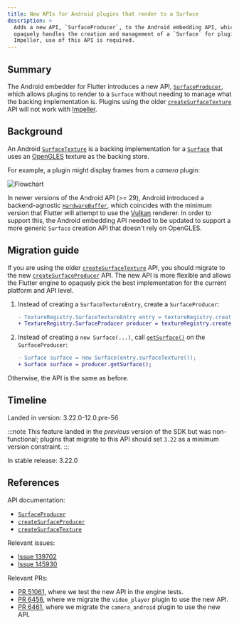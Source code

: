 ```yaml
---
title: New APIs for Android plugins that render to a Surface
description: >
  Adds a new API, `SurfaceProducer`, to the Android embedding API, which
  opaquely handles the creation and management of a `Surface` for plugins. For
  Impeller, use of this API is required.
---
```


## Summary

The Android embedder for Flutter introduces a new API, [`SurfaceProducer`][],
which allows plugins to render to a `Surface` without needing to manage what
the backing implementation is. Plugins using the older
[`createSurfaceTexture`][] API will not work with [Impeller][].

## Background

An Android [`SurfaceTexture`][] is a backing implementation for a [`Surface`][]
that uses an [OpenGLES][] texture as the backing store.

For example, a plugin might display frames from a _camera_ plugin:

![Flowchart](https://camo.githubusercontent.com/cdb52c5d371b4f1d5573b650a0eddb0871e5e8be1012d290e008f41bc71b2580/68747470733a2f2f736f757263652e616e64726f69642e636f6d2f7374617469632f646f63732f636f72652f67726170686963732f696d616765732f636f6e74696e756f75735f636170747572655f61637469766974792e706e67)

In newer versions of the Android API (>= 29), Android introduced a
backend-agnostic [`HardwareBuffer`][], which coincides with the minimum version
that Flutter will attempt to use the [Vulkan][] renderer. In order to support
this, the Android embedding API needed to be updated to support a more generic
`Surface` creation API that doesn't rely on OpenGLES.

## Migration guide

If you are using the older [`createSurfaceTexture`][] API, you should migrate to
the new [`createSurfaceProducer`][] API. The new API is more flexible and allows
the Flutter engine to opaquely pick the best implementation for the current
platform and API level.

1. Instead of creating a `SurfaceTextureEntry`, create a `SurfaceProducer`:

   ```diff
   - TextureRegistry.SurfaceTextureEntry entry = textureRegistry.createSurfaceTexture();
   + TextureRegistry.SurfaceProducer producer = textureRegistry.createSurfaceProducer();
   ```

1. Instead of creating a `new Surface(...)`, call [`getSurface()`][] on the
   `SurfaceProducer`:

   ```diff
   - Surface surface = new Surface(entry.surfaceTexture());
   + Surface surface = producer.getSurface();
   ```

Otherwise, the API is the same as before.

## Timeline

Landed in version: 3.22.0-12.0.pre-56

:::note
This feature landed in the _previous_ version of the SDK but was non-functional;
plugins that migrate to this API should set `3.22` as a minimum version constraint.
:::

In stable release: 3.22.0

## References

API documentation:

- [`SurfaceProducer`][]
- [`createSurfaceProducer`][]
- [`createSurfaceTexture`][]

Relevant issues:

- [Issue 139702][]
- [Issue 145930][]

Relevant PRs:

- [PR 51061][], where we test the new API in the engine tests.
- [PR 6456][], where we migrate the `video_player` plugin to use the new API.
- [PR 6461][], where we migrate the `camera_android` plugin to use the new API.

[Impeller]: /perf/impeller
[OpenGLES]: https://www.khronos.org/opengles/
[Vulkan]: https://source.android.com/docs/core/graphics/arch-vulkan
[`HardwareBuffer`]: https://developer.android.com/reference/android/hardware/HardwareBuffer
[`Surface`]: https://developer.android.com/reference/android/view/Surface
[`SurfaceProducer`]: {{site.api}}javadoc/io/flutter/view/TextureRegistry.SurfaceProducer.html
[`SurfaceTexture`]: https://source.android.com/docs/core/graphics/arch-st
[`createSurfaceProducer`]: {{site.api}}javadoc/io/flutter/view/TextureRegistry.html#createSurfaceProducer()
[`createSurfaceTexture`]: {{site.api}}javadoc/io/flutter/view/TextureRegistry.html#createSurfaceTexture()
[`getSurface()`]: {{site.api}}javadoc/io/flutter/view/TextureRegistry.SurfaceProducer.html#getSurface()
[Issue 139702]: {{site.repo.flutter}}issues/139702
[Issue 145930]: {{site.repo.flutter}}issues/145930
[PR 51061]: {{site.repo.engine}}pull/51061
[PR 6456]: {{site.repo.packages}}pull/6456
[PR 6461]: {{site.repo.packages}}pull/6461
